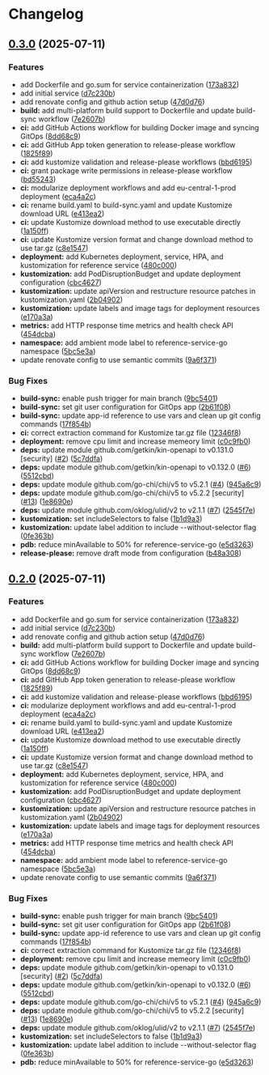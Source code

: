 # Changelog

## [0.3.0](https://github.com/monkescience/reference-service-go/compare/v0.2.0...v0.3.0) (2025-07-11)


### Features

* add Dockerfile and go.sum for service containerization ([173a832](https://github.com/monkescience/reference-service-go/commit/173a8320ba25a016e2ea45aac4a1c34c2ca09a4a))
* add initial service ([d7c230b](https://github.com/monkescience/reference-service-go/commit/d7c230b997b08b0944437bbdf8ac292f8c324f6b))
* add renovate config and github action setup ([47d0d76](https://github.com/monkescience/reference-service-go/commit/47d0d766e176b588c76abd18b5f4008caad43b6c))
* **build:** add multi-platform build support to Dockerfile and update build-sync workflow ([7e2607b](https://github.com/monkescience/reference-service-go/commit/7e2607be7eed098ff36030b027adf0160d2a451d))
* **ci:** add GitHub Actions workflow for building Docker image and syncing GitOps ([8dd68c9](https://github.com/monkescience/reference-service-go/commit/8dd68c9179016c373d847ffbee8587d59834c7fd))
* **ci:** add GitHub App token generation to release-please workflow ([1825f89](https://github.com/monkescience/reference-service-go/commit/1825f895adf109b790123405fccd85096fa62092))
* **ci:** add kustomize validation and release-please workflows ([bbd6195](https://github.com/monkescience/reference-service-go/commit/bbd6195741aa65b1e8857343a2db08ffe8ab24f8))
* **ci:** grant package write permissions in release-please workflow ([bd55243](https://github.com/monkescience/reference-service-go/commit/bd55243f669a380be0a8376de7c6a42b5c6cbd87))
* **ci:** modularize deployment workflows and add eu-central-1-prod deployment ([eca4a2c](https://github.com/monkescience/reference-service-go/commit/eca4a2cc0388b411bc5acb460cfc2c4276e4c768))
* **ci:** rename build.yaml to build-sync.yaml and update Kustomize download URL ([e413ea2](https://github.com/monkescience/reference-service-go/commit/e413ea209fb82eee60e24217cb315aa1224a8e79))
* **ci:** update Kustomize download method to use executable directly ([1a150ff](https://github.com/monkescience/reference-service-go/commit/1a150ff2f52e57bdaf141d7f181ba032d1ed5354))
* **ci:** update Kustomize version format and change download method to use tar.gz ([c8e1547](https://github.com/monkescience/reference-service-go/commit/c8e1547fe2e5a4024dd50186d81c75b42be764ed))
* **deployment:** add Kubernetes deployment, service, HPA, and kustomization for reference service ([480c000](https://github.com/monkescience/reference-service-go/commit/480c000dd2c0d4e1a2b2c491689e98b53e83270b))
* **kustomization:** add PodDisruptionBudget and update deployment configuration ([cbc4627](https://github.com/monkescience/reference-service-go/commit/cbc46277800775c8487bf36e0b5a6e2edbe333b2))
* **kustomization:** update apiVersion and restructure resource patches in kustomization.yaml ([2b04902](https://github.com/monkescience/reference-service-go/commit/2b049021e5c149d87207fcbaa55e4b0ec2e941ca))
* **kustomization:** update labels and image tags for deployment resources ([e170a3a](https://github.com/monkescience/reference-service-go/commit/e170a3a08775d9871adc035463697cb10756c35a))
* **metrics:** add HTTP response time metrics and health check API ([454dcba](https://github.com/monkescience/reference-service-go/commit/454dcba865664dfe68344a44fa00f148a9081d88))
* **namespace:** add ambient mode label to reference-service-go namespace ([5bc5e3a](https://github.com/monkescience/reference-service-go/commit/5bc5e3aa9df73a9ec3679a7d813d05a2f174eea5))
* update renovate config to use semantic commits ([9a6f371](https://github.com/monkescience/reference-service-go/commit/9a6f371f269cac1ae9106c8d1281583708e36cf8))


### Bug Fixes

* **build-sync:** enable push trigger for main branch ([9bc5401](https://github.com/monkescience/reference-service-go/commit/9bc540154858a58ac54e34d7657780f69cd9709f))
* **build-sync:** set git user configuration for GitOps app ([2b61f08](https://github.com/monkescience/reference-service-go/commit/2b61f088da64e0b64e5c1c89c21c48f83903db99))
* **build-sync:** update app-id reference to use vars and clean up git config commands ([17f854b](https://github.com/monkescience/reference-service-go/commit/17f854b6d0c8fdcb5ef50975f1c7801cde600429))
* **ci:** correct extraction command for Kustomize tar.gz file ([12346f8](https://github.com/monkescience/reference-service-go/commit/12346f8358ac44b1dcd8ca349dd5354963553ae0))
* **deployment:** remove cpu limit and increase memeory limit ([c0c9fb0](https://github.com/monkescience/reference-service-go/commit/c0c9fb05a48f0efe67402a42861b3ae670b30292))
* **deps:** update module github.com/getkin/kin-openapi to v0.131.0 [security] ([#2](https://github.com/monkescience/reference-service-go/issues/2)) ([5c7ddfa](https://github.com/monkescience/reference-service-go/commit/5c7ddfa43cd5fdc352eb4a6bec860ea1b7521a51))
* **deps:** update module github.com/getkin/kin-openapi to v0.132.0 ([#6](https://github.com/monkescience/reference-service-go/issues/6)) ([5512cbd](https://github.com/monkescience/reference-service-go/commit/5512cbd3268b37be628618146ec19c94d03f0957))
* **deps:** update module github.com/go-chi/chi/v5 to v5.2.1 ([#4](https://github.com/monkescience/reference-service-go/issues/4)) ([945a6c9](https://github.com/monkescience/reference-service-go/commit/945a6c9b3a7061bb7e6224857f6164cde26d1426))
* **deps:** update module github.com/go-chi/chi/v5 to v5.2.2 [security] ([#13](https://github.com/monkescience/reference-service-go/issues/13)) ([1e8690e](https://github.com/monkescience/reference-service-go/commit/1e8690e41e8c5cf1875ab386271d90faad03f77b))
* **deps:** update module github.com/oklog/ulid/v2 to v2.1.1 ([#7](https://github.com/monkescience/reference-service-go/issues/7)) ([2545f7e](https://github.com/monkescience/reference-service-go/commit/2545f7edd01f6eefc8cf36c842730fff8b90f791))
* **kustomization:** set includeSelectors to false ([1b1d9a3](https://github.com/monkescience/reference-service-go/commit/1b1d9a30d6edc00955851473e3208e68d07aaacf))
* **kustomization:** update label addition to include --without-selector flag ([0fe363b](https://github.com/monkescience/reference-service-go/commit/0fe363b7d86f95db09efd86a1c479fd4ad8e7886))
* **pdb:** reduce minAvailable to 50% for reference-service-go ([e5d3263](https://github.com/monkescience/reference-service-go/commit/e5d32630a7b8975dee61dbc55cfff925f60af859))
* **release-please:** remove draft mode from configuration ([b48a308](https://github.com/monkescience/reference-service-go/commit/b48a3082488cf50cb2ed7f1e7d6b793ee81abb50))

## [0.2.0](https://github.com/monkescience/reference-service-go/compare/v0.1.0...v0.2.0) (2025-07-11)


### Features

* add Dockerfile and go.sum for service containerization ([173a832](https://github.com/monkescience/reference-service-go/commit/173a8320ba25a016e2ea45aac4a1c34c2ca09a4a))
* add initial service ([d7c230b](https://github.com/monkescience/reference-service-go/commit/d7c230b997b08b0944437bbdf8ac292f8c324f6b))
* add renovate config and github action setup ([47d0d76](https://github.com/monkescience/reference-service-go/commit/47d0d766e176b588c76abd18b5f4008caad43b6c))
* **build:** add multi-platform build support to Dockerfile and update build-sync workflow ([7e2607b](https://github.com/monkescience/reference-service-go/commit/7e2607be7eed098ff36030b027adf0160d2a451d))
* **ci:** add GitHub Actions workflow for building Docker image and syncing GitOps ([8dd68c9](https://github.com/monkescience/reference-service-go/commit/8dd68c9179016c373d847ffbee8587d59834c7fd))
* **ci:** add GitHub App token generation to release-please workflow ([1825f89](https://github.com/monkescience/reference-service-go/commit/1825f895adf109b790123405fccd85096fa62092))
* **ci:** add kustomize validation and release-please workflows ([bbd6195](https://github.com/monkescience/reference-service-go/commit/bbd6195741aa65b1e8857343a2db08ffe8ab24f8))
* **ci:** modularize deployment workflows and add eu-central-1-prod deployment ([eca4a2c](https://github.com/monkescience/reference-service-go/commit/eca4a2cc0388b411bc5acb460cfc2c4276e4c768))
* **ci:** rename build.yaml to build-sync.yaml and update Kustomize download URL ([e413ea2](https://github.com/monkescience/reference-service-go/commit/e413ea209fb82eee60e24217cb315aa1224a8e79))
* **ci:** update Kustomize download method to use executable directly ([1a150ff](https://github.com/monkescience/reference-service-go/commit/1a150ff2f52e57bdaf141d7f181ba032d1ed5354))
* **ci:** update Kustomize version format and change download method to use tar.gz ([c8e1547](https://github.com/monkescience/reference-service-go/commit/c8e1547fe2e5a4024dd50186d81c75b42be764ed))
* **deployment:** add Kubernetes deployment, service, HPA, and kustomization for reference service ([480c000](https://github.com/monkescience/reference-service-go/commit/480c000dd2c0d4e1a2b2c491689e98b53e83270b))
* **kustomization:** add PodDisruptionBudget and update deployment configuration ([cbc4627](https://github.com/monkescience/reference-service-go/commit/cbc46277800775c8487bf36e0b5a6e2edbe333b2))
* **kustomization:** update apiVersion and restructure resource patches in kustomization.yaml ([2b04902](https://github.com/monkescience/reference-service-go/commit/2b049021e5c149d87207fcbaa55e4b0ec2e941ca))
* **kustomization:** update labels and image tags for deployment resources ([e170a3a](https://github.com/monkescience/reference-service-go/commit/e170a3a08775d9871adc035463697cb10756c35a))
* **metrics:** add HTTP response time metrics and health check API ([454dcba](https://github.com/monkescience/reference-service-go/commit/454dcba865664dfe68344a44fa00f148a9081d88))
* **namespace:** add ambient mode label to reference-service-go namespace ([5bc5e3a](https://github.com/monkescience/reference-service-go/commit/5bc5e3aa9df73a9ec3679a7d813d05a2f174eea5))
* update renovate config to use semantic commits ([9a6f371](https://github.com/monkescience/reference-service-go/commit/9a6f371f269cac1ae9106c8d1281583708e36cf8))


### Bug Fixes

* **build-sync:** enable push trigger for main branch ([9bc5401](https://github.com/monkescience/reference-service-go/commit/9bc540154858a58ac54e34d7657780f69cd9709f))
* **build-sync:** set git user configuration for GitOps app ([2b61f08](https://github.com/monkescience/reference-service-go/commit/2b61f088da64e0b64e5c1c89c21c48f83903db99))
* **build-sync:** update app-id reference to use vars and clean up git config commands ([17f854b](https://github.com/monkescience/reference-service-go/commit/17f854b6d0c8fdcb5ef50975f1c7801cde600429))
* **ci:** correct extraction command for Kustomize tar.gz file ([12346f8](https://github.com/monkescience/reference-service-go/commit/12346f8358ac44b1dcd8ca349dd5354963553ae0))
* **deployment:** remove cpu limit and increase memeory limit ([c0c9fb0](https://github.com/monkescience/reference-service-go/commit/c0c9fb05a48f0efe67402a42861b3ae670b30292))
* **deps:** update module github.com/getkin/kin-openapi to v0.131.0 [security] ([#2](https://github.com/monkescience/reference-service-go/issues/2)) ([5c7ddfa](https://github.com/monkescience/reference-service-go/commit/5c7ddfa43cd5fdc352eb4a6bec860ea1b7521a51))
* **deps:** update module github.com/getkin/kin-openapi to v0.132.0 ([#6](https://github.com/monkescience/reference-service-go/issues/6)) ([5512cbd](https://github.com/monkescience/reference-service-go/commit/5512cbd3268b37be628618146ec19c94d03f0957))
* **deps:** update module github.com/go-chi/chi/v5 to v5.2.1 ([#4](https://github.com/monkescience/reference-service-go/issues/4)) ([945a6c9](https://github.com/monkescience/reference-service-go/commit/945a6c9b3a7061bb7e6224857f6164cde26d1426))
* **deps:** update module github.com/go-chi/chi/v5 to v5.2.2 [security] ([#13](https://github.com/monkescience/reference-service-go/issues/13)) ([1e8690e](https://github.com/monkescience/reference-service-go/commit/1e8690e41e8c5cf1875ab386271d90faad03f77b))
* **deps:** update module github.com/oklog/ulid/v2 to v2.1.1 ([#7](https://github.com/monkescience/reference-service-go/issues/7)) ([2545f7e](https://github.com/monkescience/reference-service-go/commit/2545f7edd01f6eefc8cf36c842730fff8b90f791))
* **kustomization:** set includeSelectors to false ([1b1d9a3](https://github.com/monkescience/reference-service-go/commit/1b1d9a30d6edc00955851473e3208e68d07aaacf))
* **kustomization:** update label addition to include --without-selector flag ([0fe363b](https://github.com/monkescience/reference-service-go/commit/0fe363b7d86f95db09efd86a1c479fd4ad8e7886))
* **pdb:** reduce minAvailable to 50% for reference-service-go ([e5d3263](https://github.com/monkescience/reference-service-go/commit/e5d32630a7b8975dee61dbc55cfff925f60af859))
